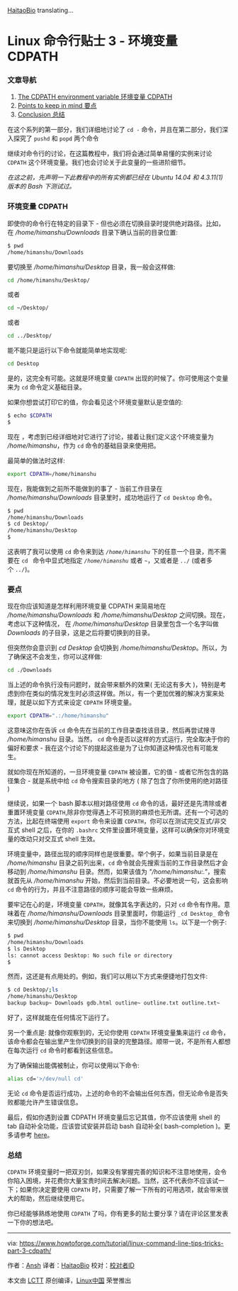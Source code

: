 [HaitaoBio](https://github.com/HaitaoBio) translating...

Linux 命令行贴士 3 - 环境变量 CDPATH
============================================================

### 文章导航

1.  [The CDPATH environment variable 环境变量 CDPATH ][1]
2.  [Points to keep in mind 要点][2]
3.  [Conclusion 总结][3]

在这个系列的第一部分，我们详细地讨论了 `cd -` 命令，并且在第二部分，我们深入探究了 `pushd` 和 `popd` 两个命令

继续对命令行的讨论，在这篇教程中，我们将会通过简单易懂的实例来讨论 `CDPATH` 这个环境变量。我们也会讨论关于此变量的一些进阶细节。

_在这之前，先声明一下此教程中的所有实例都已经在 Ubuntu 14.04 和 4.3.11(1) 版本的 Bash 下测试过。_

### 环境变量 CDPATH

即使你的命令行在特定的目录下 - 但也必须在切换目录时提供绝对路径。比如，在 _/home/himanshu/Downloads_ 目录下确认当前的目录位置:

```sh
$ pwd
/home/himanshu/Downloads
```

要切换至 _/home/himanshu/Desktop_ 目录，我一般会这样做:

```sh
cd /home/himanshu/Desktop/
```
或者
```sh
cd ~/Desktop/
```
或者
```sh
cd ../Desktop/
```

能不能只是运行以下命令就能简单地实现呢:
```sh
cd Desktop
```

是的，这完全有可能。这就是环境变量 `CDPATH` 出现的时候了。你可使用这个变量来为 `cd` 命令定义基础目录。

如果你想尝试打印它的值，你会看见这个环境变量默认是空值的:

```sh
$ echo $CDPATH
$
```

现在 ，考虑到已经详细地对它进行了讨论，接着让我们定义这个环境变量为 _/home/himanshu_，作为 `cd` 命令的基础目录来使用把。

最简单的做法时这样:

```sh
export CDPATH=/home/himanshu
```

现在，我能做到之前所不能做到的事了 - 当前工作目录在 _/home/himanshu/Downloads_ 目录里时，成功地运行了 `cd Desktop` 命令。

```sh
$ pwd
/home/himanshu/Downloads
$ cd Desktop/
/home/himanshu/Desktop
$
```

这表明了我可以使用 `cd` 命令来到达 _`/home/himanshu`_ 下的任意一个目录，而不需要在 `cd ` 命令中显式地指定 _`/home/himanshu`_ 或者 _`~`_，又或者是 _`../`_ (或者多个 _`../`_)。

### 要点

现在你应该知道是怎样利用环境变量 CDPATH 来简易地在 _/home/himanshu/Downloads_ 和 _/home/himanshu/Desktop_ 之间切换。现在，考虑以下这种情况， 在 _/home/himanshu/Desktop_ 目录里包含一个名字叫做 _Downloads_ 的子目录，这是之后将要切换到的目录。

但突然你会意识到 _cd Desktop_ 会切换到 _/home/himanshu/Desktop_。所以，为了确保这不会发生，你可以这样做:

```sh
cd ./Downloads
```

当上述的命令执行没有问题时，就会带来额外的效果( 无论这有多大 )，特别是考虑到你在类似的情况发生时必须这样做。所以，有一个更加优雅的解决方案来处理，就是以如下方式来设定 `CDPATH` 环境变量。

```sh
export CDPATH=".:/home/himanshu"
```

这意味这你在告诉 `cd` 命令先在当前的工作目录查找该目录，然后再尝试搜寻 _/home/himanshu_ 目录。当然， `cd` 命令是否以这样的方式运行，完全取决于你的偏好和要求 - 我在这个讨论下的提起这些是为了让你知道这种情况也有可能发生。

就如你现在所知道的，一旦环境变量 `CDPATH` 被设置，它的值 - 或者它所包含的路径集合 - 就是系统中给 `cd` 命令搜索目录的地方 ( 除了包含了你所使用的绝对路径 )

继续说，如果一个 bash 脚本以相对路径使用 `cd` 命令的话，最好还是先清除或者重置环境变量 `CDPATH`,除非你觉得遇上不可预测的麻烦也无所谓。还有一个可选的方法，比起在终端使用 `export` 命令来设置 `CDPATH`，你可以在测试完交互式/非交互式 shell 之后，在你的 `.bashrc` 文件里设置环境变量，这样可以确保你对环境变量的改动只对交互式 shell 生效。

环境变量中，路径出现的顺序同样也是很重要。举个例子，如果当前目录是在 _/home/himanshu_ 目录之前列出来，`cd` 命令就会先搜索当前的工作目录然后才会移动到 _/home/himanshu_ 目录。然而，如果该值为 _"/home/himanshu:."_，搜索就首先从 _/home/himanshu_ 开始，然后到当前目录。不必要地说一句，这会影响 `cd` 命令的行为，并且不注意路径的顺序可能会导致一些麻烦。

要牢记在心的是，环境变量 `CDPATH`，就像其名字表达的，只对 `cd` 命令有作用。意味着在 _/home/himanshu/Downloads_ 目录里面时，你能运行 `_cd Desktop_` 命令来切换到 _/home/himanshu/Desktop_ 目录，当你不能使用 `ls`。以下是一个例子:

```sh
$ pwd
/home/himanshu/Downloads
$ ls Desktop
ls: cannot access Desktop: No such file or directory
$
```

然而，这还是有点用处的。例如，我们可以用以下方式来便捷地打包文件:

```sh
$ cd Desktop/;ls
/home/himanshu/Desktop
backup backup~ Downloads gdb.html outline~ outline.txt outline.txt~
```

好了，这样就能在任何情况下运行了。

另一个重点是: 就像你观察到的，无论你使用 `CDPATH` 环境变量集来运行 `cd` 命令，该命令都会在输出里产生你切换到的目录的完整路径。顺带一说，不是所有人都想在每次运行 `cd` 命令时都看到这些信息。

为了确保输出能偶被制止，你可以使用以下命令:

```sh
alias cd='>/dev/null cd'
```
无论 `cd` 命令是否运行成功，上述的命令的不会输出任何东西，但无论命令是否失败都能允许产生错误信息。

最后，假如你遇到设置 CDPATH 环境变量后忘记其值，你不应该使用 shell 的 tab 自动补全功能，应该尝试安装并启动 bash 自动补全( bash-completion )。更多请参考 [here][4]。

### 总结

`CDPATH` 环境变量时一把双刃剑，如果没有掌握完善的知识和不注意地使用，会令你陷入困境，并花费你大量宝贵时间去解决问题。当然，这不代表你不应该试一下；如果你决定要使用 `CDPATH` 时，只需要了解一下所有的可用选项，就会带来很大的帮助，然后继续使用它。

你已经能够熟练地使用 `CDPATH` 了吗，你有更多的贴士要分享？请在评论区里发表一下你的想法吧。

--------------------------------------------------------------------------------

via: https://www.howtoforge.com/tutorial/linux-command-line-tips-tricks-part-3-cdpath/

作者：[Ansh][a]
译者：[HaitaoBio](https://github.com/HaitaoBio)
校对：[校对者ID](https://github.com/校对者ID)

本文由 [LCTT](https://github.com/LCTT/TranslateProject) 原创编译，[Linux中国](https://linux.cn/) 荣誉推出

[a]:https://www.howtoforge.com/tutorial/linux-command-line-tips-tricks-part-3-cdpath/
[1]:https://www.howtoforge.com/tutorial/linux-command-line-tips-tricks-part-3-cdpath/#the-cdpath-environment-variable
[2]:https://www.howtoforge.com/tutorial/linux-command-line-tips-tricks-part-3-cdpath/#points-to-keep-in-mind
[3]:https://www.howtoforge.com/tutorial/linux-command-line-tips-tricks-part-3-cdpath/#conclusion
[4]:http://bash-completion.alioth.debian.org/
